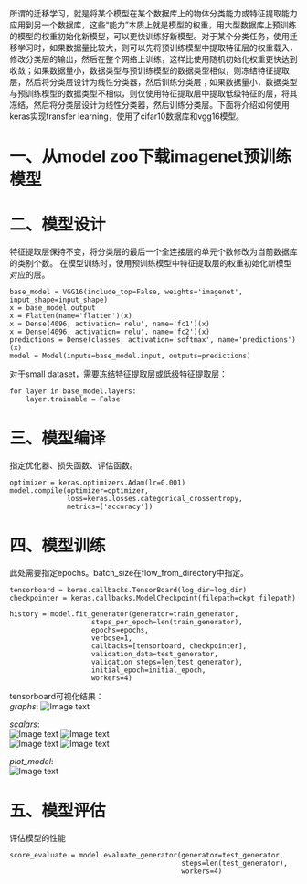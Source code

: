 所谓的迁移学习，就是将某个模型在某个数据库上的物体分类能力或特征提取能力应用到另一个数据库，这些“能力”本质上就是模型的权重，用大型数据库上预训练的模型的权重初始化新模型，可以更快训练好新模型。对于某个分类任务，使用迁移学习时，如果数据量比较大，则可以先将预训练模型中提取特征层的权重载入，修改分类层的输出，然后在整个网络上训练，这样比使用随机初始化权重更快达到收敛；如果数据量小，数据类型与预训练模型的数据类型相似，则冻结特征提取层，然后将分类层设计为线性分类器，然后训练分类层；如果数据量小，数据类型与预训练模型的数据类型不相似，则仅使用特征提取层中提取低级特征的层，将其冻结，然后将分类层设计为线性分类器，然后训练分类层。下面将介绍如何使用keras实现transfer learning，使用了cifar10数据库和vgg16模型。

# 一、从model zoo下载imagenet预训练模型
	
# 二、模型设计
特征提取层保持不变，将分类层的最后一个全连接层的单元个数修改为当前数据库的类别个数。
	在模型训练时，使用预训练模型中特征提取层的权重初始化新模型对应的层。
	
	base_model = VGG16(include_top=False, weights='imagenet', input_shape=input_shape)
    x = base_model.output
    x = Flatten(name='flatten')(x)
    x = Dense(4096, activation='relu', name='fc1')(x)
    x = Dense(4096, activation='relu', name='fc2')(x)
    predictions = Dense(classes, activation='softmax', name='predictions')(x)
    model = Model(inputs=base_model.input, outputs=predictions)
	
对于small dataset，需要冻结特征提取层或低级特征提取层：  
	
	for layer in base_model.layers:  
		layer.trainable = False
	
# 三、模型编译  
指定优化器、损失函数、评估函数。  

    optimizer = keras.optimizers.Adam(lr=0.001)
    model.compile(optimizer=optimizer,
                  loss=keras.losses.categorical_crossentropy,
                  metrics=['accuracy'])
	
# 四、模型训练
此处需要指定epochs。batch_size在flow_from_directory中指定。
	
	tensorboard = keras.callbacks.TensorBoard(log_dir=log_dir)
    checkpointer = keras.callbacks.ModelCheckpoint(filepath=ckpt_filepath)

    history = model.fit_generator(generator=train_generator,
                        steps_per_epoch=len(train_generator),
                        epochs=epochs,
                        verbose=1,
                        callbacks=[tensorboard, checkpointer],
                        validation_data=test_generator,
                        validation_steps=len(test_generator),
                        initial_epoch=initial_epoch,
                        workers=4)
	
tensorboard可视化结果：  
*graphs*:
![Image text](resources/tf_graphs.png)
  
*scalars*:  
![Image text](resources/acc.jpg)
![Image text](resources/loss.jpg)  
![Image text](resources/val_acc.jpg)
![Image text](resources/val_loss.jpg)   

*plot_model*:  
![Image text](resources/vgg16.png)  

# 五、模型评估
评估模型的性能   

	score_evaluate = model.evaluate_generator(generator=test_generator,
                                              steps=len(test_generator),
                                              workers=4)
	    
	
